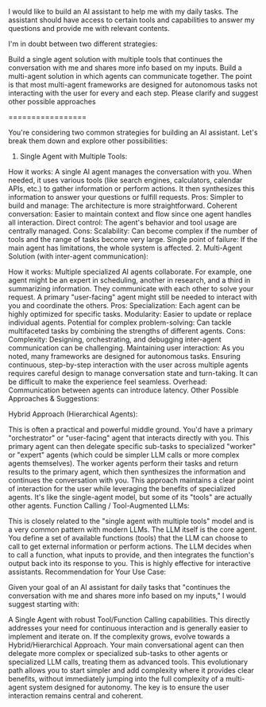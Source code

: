 I would like to build an AI assistant to help me with my daily tasks. The assistant should have access to certain tools and capabilities to answer my questions and provide me with relevant contents.

I'm in doubt between two different strategies:

Build a single agent solution with multiple tools that continues the conversation with me and shares more info based on my inputs.
Build a multi-agent solution in which agents can communicate together. The point is that most multi-agent frameworks are designed for autonomous tasks not interacting with the user for every and each step.
Please clarify and suggest other possible approaches

=================

You're considering two common strategies for building an AI assistant. Let's break them down and explore other possibilities:

1. Single Agent with Multiple Tools:

How it works: A single AI agent manages the conversation with you. When needed, it uses various tools (like search engines, calculators, calendar APIs, etc.) to gather information or perform actions. It then synthesizes this information to answer your questions or fulfill requests.
Pros:
Simpler to build and manage: The architecture is more straightforward.
Coherent conversation: Easier to maintain context and flow since one agent handles all interaction.
Direct control: The agent's behavior and tool usage are centrally managed.
Cons:
Scalability: Can become complex if the number of tools and the range of tasks become very large.
Single point of failure: If the main agent has limitations, the whole system is affected.
2. Multi-Agent Solution (with inter-agent communication):

How it works: Multiple specialized AI agents collaborate. For example, one agent might be an expert in scheduling, another in research, and a third in summarizing information. They communicate with each other to solve your request. A primary "user-facing" agent might still be needed to interact with you and coordinate the others.
Pros:
Specialization: Each agent can be highly optimized for specific tasks.
Modularity: Easier to update or replace individual agents.
Potential for complex problem-solving: Can tackle multifaceted tasks by combining the strengths of different agents.
Cons:
Complexity: Designing, orchestrating, and debugging inter-agent communication can be challenging.
Maintaining user interaction: As you noted, many frameworks are designed for autonomous tasks. Ensuring continuous, step-by-step interaction with the user across multiple agents requires careful design to manage conversation state and turn-taking. It can be difficult to make the experience feel seamless.
Overhead: Communication between agents can introduce latency.
Other Possible Approaches & Suggestions:

Hybrid Approach (Hierarchical Agents):

This is often a practical and powerful middle ground. You'd have a primary "orchestrator" or "user-facing" agent that interacts directly with you.
This primary agent can then delegate specific sub-tasks to specialized "worker" or "expert" agents (which could be simpler LLM calls or more complex agents themselves).
The worker agents perform their tasks and return results to the primary agent, which then synthesizes the information and continues the conversation with you.
This approach maintains a clear point of interaction for the user while leveraging the benefits of specialized agents. It's like the single-agent model, but some of its "tools" are actually other agents.
Function Calling / Tool-Augmented LLMs:

This is closely related to the "single agent with multiple tools" model and is a very common pattern with modern LLMs. The LLM itself is the core agent. You define a set of available functions (tools) that the LLM can choose to call to get external information or perform actions.
The LLM decides when to call a function, what inputs to provide, and then integrates the function's output back into its response to you.
This is highly effective for interactive assistants.
Recommendation for Your Use Case:

Given your goal of an AI assistant for daily tasks that "continues the conversation with me and shares more info based on my inputs," I would suggest starting with:

A Single Agent with robust Tool/Function Calling capabilities. This directly addresses your need for continuous interaction and is generally easier to implement and iterate on.
If the complexity grows, evolve towards a Hybrid/Hierarchical Approach. Your main conversational agent can then delegate more complex or specialized sub-tasks to other agents or specialized LLM calls, treating them as advanced tools.
This evolutionary path allows you to start simpler and add complexity where it provides clear benefits, without immediately jumping into the full complexity of a multi-agent system designed for autonomy. The key is to ensure the user interaction remains central and coherent.